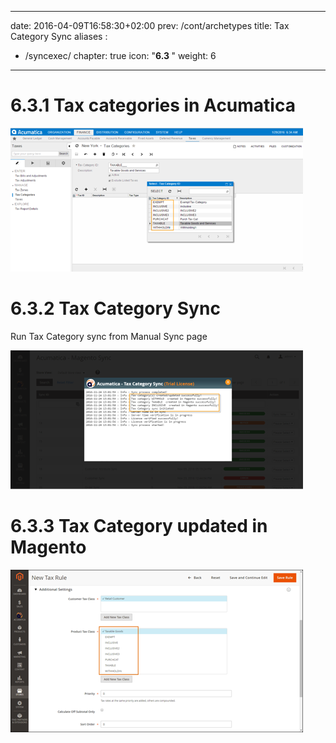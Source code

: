 
---
date: 2016-04-09T16:58:30+02:00
prev: /cont/archetypes
title: Tax Category Sync
aliases :
  - /syncexec/
chapter: true
icon: "<b>6.3 </b>"
weight: 6
---

# 6.3.1 Tax categories in Acumatica

![Magic](images/tax-category-acumatica.png?classes=shadow)

# 6.3.2 Tax Category Sync

Run Tax Category sync from Manual Sync page

![Magic](images/tax-category-sync.png?classes=shadow)

# 6.3.3 Tax Category updated in Magento

![Magic](images/tax-category-updated-magento.png?classes=shadow)



